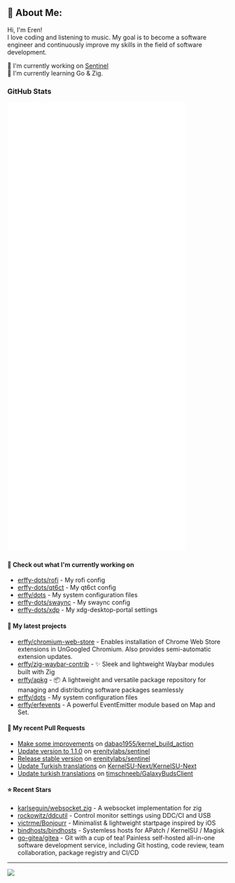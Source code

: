 ## 💫 About Me:
Hi, I'm Eren!<br>
I love coding and listening to music. My goal is to become a software engineer and continuously improve my skills in the field of software development.

📝 I'm currently working on [Sentinel](https://github.com/erenitylabs/sentinel) <br>
🌱 I'm currently learning Go & Zig.

### GitHub Stats

<p align="left"><img src="https://raw.githubusercontent.com/erffy/erffy/main/github-metrics.svg" /></p>

#### 👷 Check out what I'm currently working on

- [erffy-dots/rofi](https://github.com/erffy-dots/rofi) - My rofi config
- [erffy-dots/qt6ct](https://github.com/erffy-dots/qt6ct) - My qt6ct config
- [erffy/dots](https://github.com/erffy/dots) - My system configuration files
- [erffy-dots/swaync](https://github.com/erffy-dots/swaync) - My swaync config
- [erffy-dots/xdp](https://github.com/erffy-dots/xdp) - My xdg-desktop-portal settings
#### 🌱 My latest projects

- [erffy/chromium-web-store](https://github.com/erffy/chromium-web-store) - Enables installation of Chrome Web Store extensions in UnGoogled Chromium. Also provides semi-automatic extension updates.
- [erffy/zig-waybar-contrib](https://github.com/erffy/zig-waybar-contrib) - ✨ Sleek and lightweight Waybar modules built with Zig
- [erffy/apkg](https://github.com/erffy/apkg) - 📦 A lightweight and versatile package repository for managing and distributing software packages seamlessly
- [erffy/dots](https://github.com/erffy/dots) - My system configuration files
- [erffy/erfevents](https://github.com/erffy/erfevents) - A powerful EventEmitter module based on Map and Set.
#### 🔨 My recent Pull Requests

- [Make some improvements](https://github.com/dabao1955/kernel_build_action/pull/119) on [dabao1955/kernel_build_action](https://github.com/dabao1955/kernel_build_action)
- [Update version to 1.1.0](https://github.com/erenitylabs/sentinel/pull/6) on [erenitylabs/sentinel](https://github.com/erenitylabs/sentinel)
- [Release stable version](https://github.com/erenitylabs/sentinel/pull/1) on [erenitylabs/sentinel](https://github.com/erenitylabs/sentinel)
- [Update Turkish translations](https://github.com/KernelSU-Next/KernelSU-Next/pull/162) on [KernelSU-Next/KernelSU-Next](https://github.com/KernelSU-Next/KernelSU-Next)
- [Update turkish translations](https://github.com/timschneeb/GalaxyBudsClient/pull/591) on [timschneeb/GalaxyBudsClient](https://github.com/timschneeb/GalaxyBudsClient)
#### ⭐ Recent Stars

- [karlseguin/websocket.zig](https://github.com/karlseguin/websocket.zig) - A websocket implementation for zig
- [rockowitz/ddcutil](https://github.com/rockowitz/ddcutil) - Control monitor settings using DDC/CI and USB
- [victrme/Bonjourr](https://github.com/victrme/Bonjourr) - Minimalist &amp; lightweight startpage inspired by iOS
- [bindhosts/bindhosts](https://github.com/bindhosts/bindhosts) - Systemless hosts for APatch / KernelSU / Magisk
- [go-gitea/gitea](https://github.com/go-gitea/gitea) - Git with a cup of tea! Painless self-hosted all-in-one software development service, including Git hosting, code review, team collaboration, package registry and CI/CD

---
[![](https://visitcount.itsvg.in/api?id=erffy&icon=5&color=13)](https://visitcount.itsvg.in)
